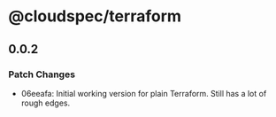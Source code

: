 # @cloudspec/terraform

## 0.0.2

### Patch Changes

- 06eeafa: Initial working version for plain Terraform. Still has a lot of rough edges.
